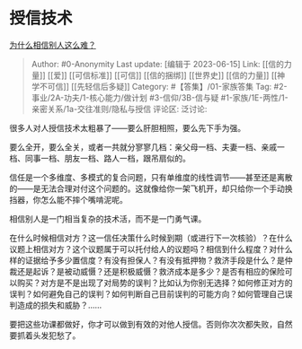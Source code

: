 # 授信技术
[为什么相信别人这么难？](https://www.zhihu.com/question/408290558/answer/1354742955)

> Author: #0-Anonymity
> Last update: [编辑于 2023-06-15]
> Link: [[信的力量]] [[爱]] [[可信标准]] [[可信]] [[信的捆绑]] [[世界史]] [[信的力量]] [[神学不可信]] [[先轻信后多疑]]
> Category: #【答集】/01-家族答集
> Tag: #2-事业/2A-功夫/1-核心能力/做计划 #3-信仰/3B-信与疑 #1-家族/1E-两性/1-亲密关系/1a-交往准则/隐私与授信
> 评论区:
> 泛讨论:

很多人对人授信技术太粗暴了——要么肝胆相照，要么先下手为强。

要么全开，要么全关，或者一共就分寥寥几档：亲父母一档、夫妻一档、亲戚一档、同事一档、朋友一档、路人一档，跟吊扇似的。

信任是一个多维度、多模式的复合问题，只有单维度的线性调节——甚至还是离散的——是无法合理对付这个问题的。这就像给你一架飞机开，却只给你一个手动换挡器，你怎么能不摔个嘴啃泥呢。

相信别人是一门相当复杂的技术活，而不是一门勇气课。

在什么时候相信对方？这一信任决策什么时候到期（或进行下一次核验）？在什么议题上相信对方？这个议题属于可以托付给人的议题吗？相信到什么程度？对什么样的证据给予多少置信度？有没有担保人？有没有抵押物？救济手段是什么？是仲裁还是起诉？是被动威慑？还是积极威慑？救济成本是多少？是否有相应的保险可以购买？对方是不是出现了对局势的误判？比如认为你别无选择？如何修正对方的误判？如何避免自己的误判？如何判断自己目前误判的可能方向？如何管理自己误判造成的损失和威胁？……

要把这些功课都做好，你才可以做到有效的对他人授信。否则你次次都失败，自然要抓着头发犯愁了。